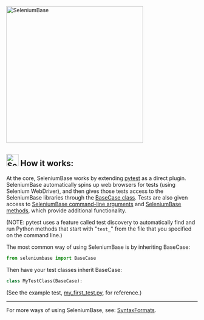 [<img src="https://seleniumbase.io/cdn/img/sb_logo_b.png" title="SeleniumBase" width="360">](https://github.com/seleniumbase/SeleniumBase/blob/master/README.md)

<a id="how_seleniumbase_works"></a>
<h2><img src="https://seleniumbase.io/img/logo6.png" title="SeleniumBase" width="32" /> How it works:</h2>

At the core, SeleniumBase works by extending [pytest](https://docs.pytest.org/en/latest/) as a direct plugin. SeleniumBase automatically spins up web browsers for tests (using Selenium WebDriver), and then gives those tests access to the SeleniumBase libraries through the [BaseCase class](https://github.com/seleniumbase/SeleniumBase/blob/master/seleniumbase/fixtures/base_case.py). Tests are also given access to [SeleniumBase command-line arguments](https://github.com/seleniumbase/SeleniumBase/blob/master/help_docs/customizing_test_runs.md) and [SeleniumBase methods](https://github.com/seleniumbase/SeleniumBase/blob/master/help_docs/method_summary.md), which provide additional functionality.

(NOTE: pytest uses a feature called test discovery to automatically find and run Python methods that start with "``test_``" from the file that you specified on the command line.)

The most common way of using SeleniumBase is by inheriting BaseCase:

```python
from seleniumbase import BaseCase
```

Then have your test classes inherit BaseCase:

```python
class MyTestClass(BaseCase):
```

(See the example test, [my_first_test.py](https://github.com/seleniumbase/SeleniumBase/blob/master/examples/my_first_test.py), for reference.)

--------

For more ways of using SeleniumBase, see: <a href="https://github.com/seleniumbase/SeleniumBase/blob/master/help_docs/syntax_formats.md">SyntaxFormats</a>.
